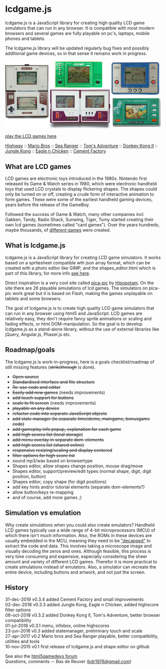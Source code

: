 lcdgame.js
==========
lcdgame.js is a JavaScript library for creating high quality LCD game
simulators that can run in any browser. It is compatible with most modern
browsers and several games are fully playable on pc's, laptops, mobile phones
and tablets.

The lcdgame.js library will be updated regularly bug fixes and possibly
additional game devices, so in that sense it remains work in progress.

![preview screenshot](/lcdgamejs_preview.jpg?raw=true "preview")

[play the LCD games here](http://bdrgames.nl/lcdgames/)  

[Highway](http://bdrgames.nl/lcdgames/games/highway) :: 
[Mario Bros](http://bdrgames.nl/lcdgames/games/mariobros) :: 
[Sea Ranger](http://bdrgames.nl/lcdgames/games/searanger/) :: 
[Tom's Adventure](http://bdrgames.nl/lcdgames/games/tomsadventure/) :: 
[Donkey Kong II](http://bdrgames.nl/lcdgames/games/donkeykong2/) :: 
[Jungle Kong](http://bdrgames.nl/lcdgames/games/junglekong/) :: 
[Eagle n Chicken](http://bdrgames.nl/lcdgames/games/eaglenchicken/) :: 
[Cement Factory](http://bdrgames.nl/lcdgames/games/cementfactory/)

What are LCD games
------------------
LCD games are electronic toys introduced in the 1980s. Nintendo first released
its Game & Watch series in 1980, which were electronic handheld toys that used
LCD crystals to display flickering shapes. The shapes could only be turned on
or off, creating a crude form of interactive animation to form games. These
were some of the earliest handheld gaming devices, years before the release of
the GameBoy.

Followed the success of Game & Watch, many other companies incl. Gakken,
Tandy, Radio Shack, Sunwing, Tiger, Tomy started creating their own lcd games
(sometimes called "card games"). Over the years hundreds, maybe thousands, of
[different games](http://handheldempire.com/games.jsp) were created.

What is lcdgame.js
------------------
lcdgame.js is a JavaScript library for creating LCD game simulators. It works 
based on a spritesheet compatible wth json array format, which can be created with a photo editor like GIMP, and the 
shapes_editor.html which is part of this library, for more info [see here](/utils/).

Direct inspiration is a very cool site called 
[pica-pic](http://www.pica-pic.com/) by 
[Hipopotam](http://www.hipopotamstudio.pl/). On the site there are 26 playable 
simulations of lcd games. The simulators on pica-pic work great but it is based 
on Flash, making the games unplayable on tablets and some browsers. 

The goal of lcdgame.js is to create high quality LCD game simulators that can 
run in any browser using html5 and JavaScript. LCD games are relatively easy, 
they don't require fancy sprite animations or scaling and fading effects, or 
html DOM-manipulation. So the goal is to develop lcdgame.js as a stand-alone 
library, without the use of external libraries like jQuery, Angular.js, 
Phaser.js etc. 
 
Roadmap/goals
-------------
The lcdgame.js is work-in-progress, here is a goals checklist/roadmap of
still missing features (~~strikethrough~~ is done).

* ~~Open source~~
* ~~Standardised interface and file structure~~
* ~~Re-use code and editor~~
* ~~Easily add new games~~ (needs improvements)
* ~~add touch support for buttons~~
* ~~scale to fit screen~~ (needs improvements)
* ~~playable on any device~~
* ~~refactor code into separate JavaScript objects~~
* ~~add state manager (to separate time/demo, maingame, bonusgame code)~~
* ~~add gameplay info popup, explanation for each game~~
* ~~add high scores list (local storage)~~
* ~~add menu overlay in separate dom-elements~~
* ~~add high scores list (shared online)~~
* ~~responsive resizing/scaling and display centered~~
* ~~filter options for high score list~~
* sound mp3/wav based on browsertype
* Shapes editor, allow shapes change position, mouse drag/move
* Shapes editor, support/preview/edit types (normal shape, digit, digit position, button)
* Shapes editor, copy shape (for digit positions)
* add key hints and/or tutorial elements (separate dom-elements?)
* allow button/keys re-mapping
* and of course, add more games ;)

Simulation vs emulation
-----------------------
Why create simulations when you could also create emulators? Handheld LCD games
typically use a wide range of 4-bit microprocessors (MCU) of which there isn't
much information. Also, the ROMs in these devices are usually embedded in the
MCU, meaning they need to be
["decapped"](https://arstechnica.com/gaming/2017/07/mame-devs-are-cracking-open-arcade-chips-to-get-around-drm/)
to extract the code and data. This involves taking a microscope image and
visually decoding the zeros and ones. Although feasible, this process is very
time consuming and expensive, especially considering the sheer amount and
variety of different LCD games. Therefor it is more practical to create
simulations instead of emulators. Also, a simulator can recreate the entire
device, including buttons and artwork, and not just the screen.

History
-------
31-dec-2019 v0.3.4 added Cement Factory and small improvements  
02-dec-2018 v0.3.3 added Jungle Kong, Eagle n Chicken, added highscore filter options   
08-oct-2018 v0.3.2 added Donkey Kong II, Tom's Adventure, better browser compatibility   
01-jul-2018 v0.3.1 menu, infobox, online highscores   
23-jun-2018 v0.3 added statemanager, preliminary touch and scale   
27-apr-2017 v0.2 Mario bros and Sea Ranger playable, better compatibility, utilities and tools   
10-nov-2015 v0.1 first release of lcdgame.js and shape editor on github

See also the [html5gamedevs forum](http://www.html5gamedevs.com/topic/8204-lcd-game-simulator-engine-using-html5js/)  
Questions, comments -- Bas de Reuver (bdr1976@gmail.com)
